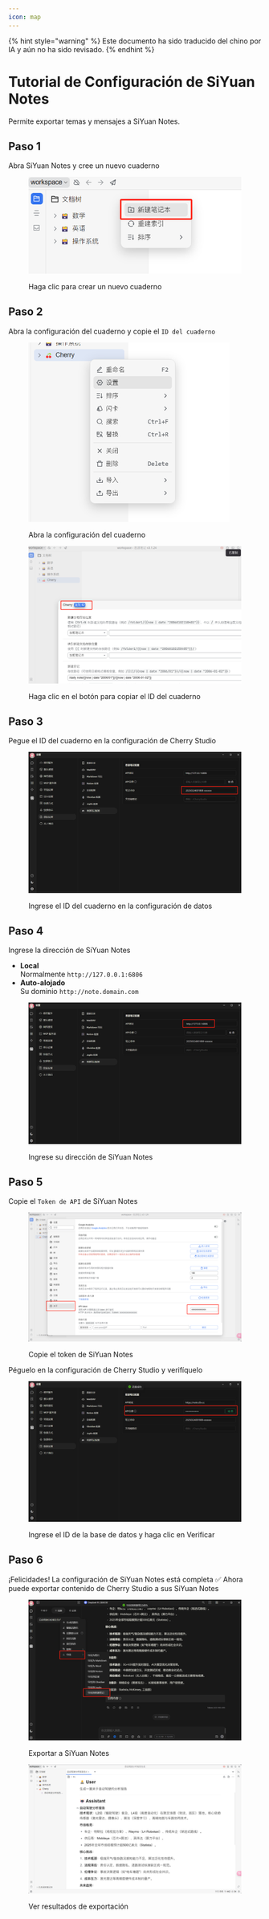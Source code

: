 ```yaml
---
icon: map
---
```


{% hint style="warning" %}
Este documento ha sido traducido del chino por IA y aún no ha sido revisado.
{% endhint %}

# Tutorial de Configuración de SiYuan Notes

Permite exportar temas y mensajes a SiYuan Notes.

## Paso 1

Abra SiYuan Notes y cree un nuevo cuaderno

<figure><img src="../.gitbook/assets/siyuan-image-1.png" alt=""><figcaption><p>Haga clic para crear un nuevo cuaderno</p></figcaption></figure>

## Paso 2

Abra la configuración del cuaderno y copie el `ID del cuaderno`

<figure><img src="../.gitbook/assets/siyuan-image-2.png" alt="" width="400"><figcaption><p>Abra la configuración del cuaderno</p></figcaption></figure>

<figure><img src="../.gitbook/assets/siyuan-image-3.png" alt=""><figcaption><p>Haga clic en el botón para copiar el ID del cuaderno</p></figcaption></figure>

## Paso 3

Pegue el ID del cuaderno en la configuración de Cherry Studio

<figure><img src="../.gitbook/assets/siyuan-image-4.png" alt=""><figcaption><p>Ingrese el ID del cuaderno en la configuración de datos</p></figcaption></figure>

## Paso 4

Ingrese la dirección de SiYuan Notes

* **Local**\
  Normalmente `http://127.0.0.1:6806`
* **Auto-alojado**\
  Su dominio `http://note.domain.com`

<figure><img src="../.gitbook/assets/siyuan-image-5.png" alt=""><figcaption><p>Ingrese su dirección de SiYuan Notes</p></figcaption></figure>

## Paso 5

Copie el `Token de API` de SiYuan Notes

<figure><img src="../.gitbook/assets/siyuan-image-6.png" alt=""><figcaption><p>Copie el token de SiYuan Notes</p></figcaption></figure>

Péguelo en la configuración de Cherry Studio y verifíquelo

<figure><img src="../.gitbook/assets/siyuan-image-7.png" alt=""><figcaption><p>Ingrese el ID de la base de datos y haga clic en Verificar</p></figcaption></figure>

## Paso 6

¡Felicidades! La configuración de SiYuan Notes está completa ✅ Ahora puede exportar contenido de Cherry Studio a sus SiYuan Notes

<figure><img src="../.gitbook/assets/siyuan-image-8.png" alt=""><figcaption><p>Exportar a SiYuan Notes</p></figcaption></figure>

<figure><img src="../.gitbook/assets/siyuan-image-9.png" alt=""><figcaption><p>Ver resultados de exportación</p></figcaption></figure>